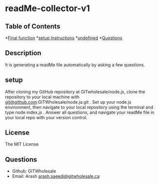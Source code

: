# readMe-collector-v1
  ## Table of Contents
  *[Final function](#final-function)
  *[setup Instructions](#setup)
  *[undefined](#License)
  *[Questions](#questions)
  ## Description
  It is generating a readMe file automatically by asking a few questions.
  ## setup
  After cloning my GitHub repository at GITwholesale/node.js, clone the repository to your local machine with git@github.com:GITWholesale/node.ja.git . Set up your node.js environment, then navigate to your local repository using the terminal and type node index.js . Answer all questions, and navigate your readMe file in your local repo with your version control. 
  ## License 
  The MIT License
  ## Questions
  - Github: GITWholesale
  - Email: Arash arash.saeedi@gitwholesale.ca
  